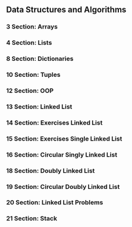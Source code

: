 ## Data Structures and Algorithms

### 3 Section: Arrays
### 4 Section: Lists
### 8 Section: Dictionaries
### 10 Section: Tuples
### 12 Section: OOP
### 13 Section: Linked List
### 14 Section: Exercises Linked List
### 15 Section: Exercises Single Linked List
### 16 Section: Circular Singly Linked List
### 18 Section: Doubly Linked List
### 19 Section: Circular Doubly Linked List
### 20 Section: Linked List Problems
### 21 Section: Stack